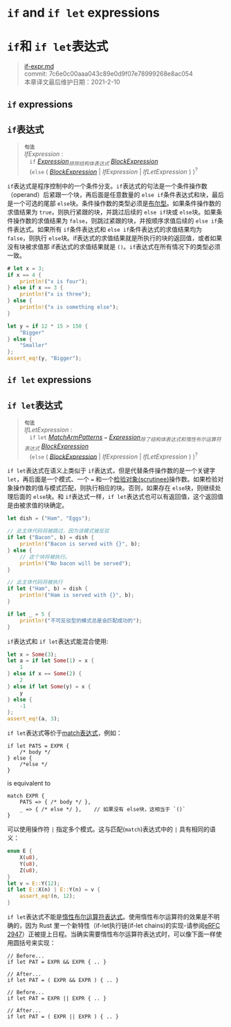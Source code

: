 # `if` and `if let` expressions
# `if`和 `if let`表达式

>[if-expr.md](https://github.com/rust-lang/reference/blob/master/src/expressions/if-expr.md)\
>commit: 7c6e0c00aaa043c89e0d9f07e78999268e8ac054 \
>本章译文最后维护日期：2021-2-10

## `if` expressions
## `if`表达式

> **<sup>句法</sup>**\
> _IfExpression_ :\
> &nbsp;&nbsp; `if` [_Expression_]<sub>_排除结构体表达式_</sub> [_BlockExpression_]\
> &nbsp;&nbsp; (`else` (
>   [_BlockExpression_]
> | _IfExpression_
> | _IfLetExpression_ ) )<sup>\?</sup>

`if`表达式是程序控制中的一个条件分支。`if`表达式的句法是一个条件操作数（operand）后紧跟一个块，再后面是任意数量的 `else if`条件表达式和块，最后是一个可选的尾部 `else`块。条件操作数的类型必须是[布尔型][boolean type]。如果条件操作数的求值结果为 `true`，则执行紧跟的块，并跳过后续的 `else if`块或 `else`块。如果条件操作数的求值结果为 `false`，则跳过紧跟的块，并按顺序求值后续的 `else if`条件表达式。如果所有 `if`条件表达式和 `else if`条件表达式的求值结果均为 `false`，则执行 `else`块。if表达式的求值结果就是所执行的块的返回值，或者如果没有块被求值那 if表达式的求值结果就是 `()`。`if`表达式在所有情况下的类型必须一致。

```rust
# let x = 3;
if x == 4 {
    println!("x is four");
} else if x == 3 {
    println!("x is three");
} else {
    println!("x is something else");
}

let y = if 12 * 15 > 150 {
    "Bigger"
} else {
    "Smaller"
};
assert_eq!(y, "Bigger");
```

## `if let` expressions
## `if let`表达式

> **<sup>句法</sup>**\
> _IfLetExpression_ :\
> &nbsp;&nbsp; `if` `let` [_MatchArmPatterns_] `=` [_Expression_]<sub>_除了结构体表达式和惰性布尔运算符表达式_</sub>
>              [_BlockExpression_]\
> &nbsp;&nbsp; (`else` (
>   [_BlockExpression_]
> | _IfExpression_
> | _IfLetExpression_ ) )<sup>\?</sup>

`if let`表达式在语义上类似于 `if`表达式，但是代替条件操作数的是一个关键字 `let`，再后面是一个模式、一个 `=` 和一个[检验对象(scrutinee)][scrutinee]操作数。如果检验对象操作数的值与模式匹配，则执行相应的块。否则，如果存在 `else`块，则继续处理后面的 `else`块。和 `if`表达式一样，`if let`表达式也可以有返回值，这个返回值是由被求值的块确定。

```rust
let dish = ("Ham", "Eggs");

// 此主体代码将被跳过，因为该模式被反驳
if let ("Bacon", b) = dish {
    println!("Bacon is served with {}", b);
} else {
    // 这个块将被执行。
    println!("No bacon will be served");
}

// 此主体代码将被执行
if let ("Ham", b) = dish {
    println!("Ham is served with {}", b);
}

if let _ = 5 {
    println!("不可反驳型的模式总是会匹配成功的");
}
```

`if`表达式和 `if let`表达式能混合使用:

```rust
let x = Some(3);
let a = if let Some(1) = x {
    1
} else if x == Some(2) {
    2
} else if let Some(y) = x {
    y
} else {
    -1
};
assert_eq!(a, 3);
```

`if let`表达式等价于[match表达式][`match` expression]，例如：

<!-- ignore: expansion example -->
```rust,ignore
if let PATS = EXPR {
    /* body */
} else {
    /*else */
}
```

is equivalent to

<!-- ignore: expansion example -->
```rust,ignore
match EXPR {
    PATS => { /* body */ },
    _ => { /* else */ },    // 如果没有 else块，这相当于 `()`
}
```

可以使用操作符 `|` 指定多个模式。这与匹配(`match`)表达式中的 `|` 具有相同的语义：

```rust
enum E {
    X(u8),
    Y(u8),
    Z(u8),
}
let v = E::Y(12);
if let E::X(n) | E::Y(n) = v {
    assert_eq!(n, 12);
}
```

`if let`表达式不能是[惰性布尔运算符表达式][_LazyBooleanOperatorExpression_]。使用惰性布尔运算符的效果是不明确的，因为 Rust 里一个新特性（if-let执行链(if-let chains)的实现-请参阅[eRFC 2947][_eRFCIfLetChain_]）正被提上日程。当确实需要惰性布尔运算符表达式时，可以像下面一样使用圆括号来实现：

<!-- ignore: psuedo code -->
```rust,ignore
// Before...
if let PAT = EXPR && EXPR { .. }

// After...
if let PAT = ( EXPR && EXPR ) { .. }

// Before...
if let PAT = EXPR || EXPR { .. }

// After...
if let PAT = ( EXPR || EXPR ) { .. }
```

[_BlockExpression_]: block-expr.md
[_Expression_]: ../expressions.md
[_LazyBooleanOperatorExpression_]: operator-expr.md#lazy-boolean-operators
[_MatchArmPatterns_]: match-expr.md
[_eRFCIfLetChain_]: https://github.com/rust-lang/rfcs/blob/master/text/2497-if-let-chains.md#rollout-plan-and-transitioning-to-rust-2018
[`match` expression]: match-expr.md
[boolean type]: ../types/boolean.md
[scrutinee]: ../glossary.md#scrutinee
